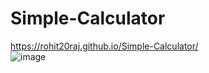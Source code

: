 # Simple-Calculator

https://rohit20raj.github.io/Simple-Calculator/   
![image](https://user-images.githubusercontent.com/85450970/167991213-ac7feb8c-97a5-4d23-9a81-73629faa0ab1.png)




